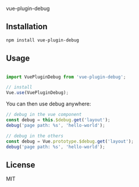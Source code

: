 vue-plugin-debug

## Installation

```sh
npm install vue-plugin-debug
```

## Usage

```js

import VuePluginDebug from 'vue-plugin-debug';

// install
Vue.use(VuePluginDebug);

```

You can then use debug anywhere:

```js
// debug in the vue component
const debug = this.$debug.get('layout');
debug('page path: %s', 'hello-world');

// debug in the others
const debug = Vue.prototype.$debug.get('layout'); 
debug('page path: %s', 'hello-world');
```

## License

MIT